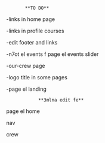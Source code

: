            **TO DO**

-links in home page

-links in profile courses

-edit footer and links 

-n7ot el events f page el events slider

-our-crew page 

-logo title in some pages 

-page el landing 


                **3mlna edit fe**

page el home 

nav

crew






